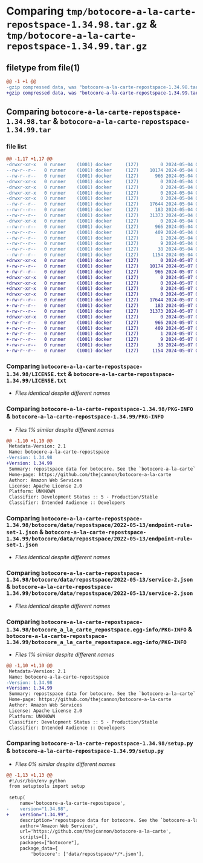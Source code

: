 # Comparing `tmp/botocore-a-la-carte-repostspace-1.34.98.tar.gz` & `tmp/botocore-a-la-carte-repostspace-1.34.99.tar.gz`

## filetype from file(1)

```diff
@@ -1 +1 @@
-gzip compressed data, was "botocore-a-la-carte-repostspace-1.34.98.tar", last modified: Sat May  4 01:01:41 2024, max compression
+gzip compressed data, was "botocore-a-la-carte-repostspace-1.34.99.tar", last modified: Tue May  7 01:02:44 2024, max compression
```

## Comparing `botocore-a-la-carte-repostspace-1.34.98.tar` & `botocore-a-la-carte-repostspace-1.34.99.tar`

### file list

```diff
@@ -1,17 +1,17 @@
-drwxr-xr-x   0 runner    (1001) docker     (127)        0 2024-05-04 01:01:41.834272 botocore-a-la-carte-repostspace-1.34.98/
--rw-r--r--   0 runner    (1001) docker     (127)    10174 2024-05-04 01:01:41.000000 botocore-a-la-carte-repostspace-1.34.98/LICENSE.txt
--rw-r--r--   0 runner    (1001) docker     (127)      966 2024-05-04 01:01:41.834272 botocore-a-la-carte-repostspace-1.34.98/PKG-INFO
-drwxr-xr-x   0 runner    (1001) docker     (127)        0 2024-05-04 01:01:41.834272 botocore-a-la-carte-repostspace-1.34.98/botocore/
-drwxr-xr-x   0 runner    (1001) docker     (127)        0 2024-05-04 01:01:41.834272 botocore-a-la-carte-repostspace-1.34.98/botocore/data/
-drwxr-xr-x   0 runner    (1001) docker     (127)        0 2024-05-04 01:01:41.834272 botocore-a-la-carte-repostspace-1.34.98/botocore/data/repostspace/
-drwxr-xr-x   0 runner    (1001) docker     (127)        0 2024-05-04 01:01:41.834272 botocore-a-la-carte-repostspace-1.34.98/botocore/data/repostspace/2022-05-13/
--rw-r--r--   0 runner    (1001) docker     (127)    17644 2024-05-04 01:01:11.000000 botocore-a-la-carte-repostspace-1.34.98/botocore/data/repostspace/2022-05-13/endpoint-rule-set-1.json
--rw-r--r--   0 runner    (1001) docker     (127)      183 2024-05-04 01:01:11.000000 botocore-a-la-carte-repostspace-1.34.98/botocore/data/repostspace/2022-05-13/paginators-1.json
--rw-r--r--   0 runner    (1001) docker     (127)    31373 2024-05-04 01:01:11.000000 botocore-a-la-carte-repostspace-1.34.98/botocore/data/repostspace/2022-05-13/service-2.json
-drwxr-xr-x   0 runner    (1001) docker     (127)        0 2024-05-04 01:01:41.834272 botocore-a-la-carte-repostspace-1.34.98/botocore_a_la_carte_repostspace.egg-info/
--rw-r--r--   0 runner    (1001) docker     (127)      966 2024-05-04 01:01:41.000000 botocore-a-la-carte-repostspace-1.34.98/botocore_a_la_carte_repostspace.egg-info/PKG-INFO
--rw-r--r--   0 runner    (1001) docker     (127)      409 2024-05-04 01:01:41.000000 botocore-a-la-carte-repostspace-1.34.98/botocore_a_la_carte_repostspace.egg-info/SOURCES.txt
--rw-r--r--   0 runner    (1001) docker     (127)        1 2024-05-04 01:01:41.000000 botocore-a-la-carte-repostspace-1.34.98/botocore_a_la_carte_repostspace.egg-info/dependency_links.txt
--rw-r--r--   0 runner    (1001) docker     (127)        9 2024-05-04 01:01:41.000000 botocore-a-la-carte-repostspace-1.34.98/botocore_a_la_carte_repostspace.egg-info/top_level.txt
--rw-r--r--   0 runner    (1001) docker     (127)       38 2024-05-04 01:01:41.834272 botocore-a-la-carte-repostspace-1.34.98/setup.cfg
--rw-r--r--   0 runner    (1001) docker     (127)     1154 2024-05-04 01:01:41.000000 botocore-a-la-carte-repostspace-1.34.98/setup.py
+drwxr-xr-x   0 runner    (1001) docker     (127)        0 2024-05-07 01:02:44.068093 botocore-a-la-carte-repostspace-1.34.99/
+-rw-r--r--   0 runner    (1001) docker     (127)    10174 2024-05-07 01:02:43.000000 botocore-a-la-carte-repostspace-1.34.99/LICENSE.txt
+-rw-r--r--   0 runner    (1001) docker     (127)      966 2024-05-07 01:02:44.068093 botocore-a-la-carte-repostspace-1.34.99/PKG-INFO
+drwxr-xr-x   0 runner    (1001) docker     (127)        0 2024-05-07 01:02:44.064093 botocore-a-la-carte-repostspace-1.34.99/botocore/
+drwxr-xr-x   0 runner    (1001) docker     (127)        0 2024-05-07 01:02:44.064093 botocore-a-la-carte-repostspace-1.34.99/botocore/data/
+drwxr-xr-x   0 runner    (1001) docker     (127)        0 2024-05-07 01:02:44.064093 botocore-a-la-carte-repostspace-1.34.99/botocore/data/repostspace/
+drwxr-xr-x   0 runner    (1001) docker     (127)        0 2024-05-07 01:02:44.064093 botocore-a-la-carte-repostspace-1.34.99/botocore/data/repostspace/2022-05-13/
+-rw-r--r--   0 runner    (1001) docker     (127)    17644 2024-05-07 01:02:11.000000 botocore-a-la-carte-repostspace-1.34.99/botocore/data/repostspace/2022-05-13/endpoint-rule-set-1.json
+-rw-r--r--   0 runner    (1001) docker     (127)      183 2024-05-07 01:02:11.000000 botocore-a-la-carte-repostspace-1.34.99/botocore/data/repostspace/2022-05-13/paginators-1.json
+-rw-r--r--   0 runner    (1001) docker     (127)    31373 2024-05-07 01:02:11.000000 botocore-a-la-carte-repostspace-1.34.99/botocore/data/repostspace/2022-05-13/service-2.json
+drwxr-xr-x   0 runner    (1001) docker     (127)        0 2024-05-07 01:02:44.068093 botocore-a-la-carte-repostspace-1.34.99/botocore_a_la_carte_repostspace.egg-info/
+-rw-r--r--   0 runner    (1001) docker     (127)      966 2024-05-07 01:02:44.000000 botocore-a-la-carte-repostspace-1.34.99/botocore_a_la_carte_repostspace.egg-info/PKG-INFO
+-rw-r--r--   0 runner    (1001) docker     (127)      409 2024-05-07 01:02:44.000000 botocore-a-la-carte-repostspace-1.34.99/botocore_a_la_carte_repostspace.egg-info/SOURCES.txt
+-rw-r--r--   0 runner    (1001) docker     (127)        1 2024-05-07 01:02:44.000000 botocore-a-la-carte-repostspace-1.34.99/botocore_a_la_carte_repostspace.egg-info/dependency_links.txt
+-rw-r--r--   0 runner    (1001) docker     (127)        9 2024-05-07 01:02:44.000000 botocore-a-la-carte-repostspace-1.34.99/botocore_a_la_carte_repostspace.egg-info/top_level.txt
+-rw-r--r--   0 runner    (1001) docker     (127)       38 2024-05-07 01:02:44.068093 botocore-a-la-carte-repostspace-1.34.99/setup.cfg
+-rw-r--r--   0 runner    (1001) docker     (127)     1154 2024-05-07 01:02:43.000000 botocore-a-la-carte-repostspace-1.34.99/setup.py
```

### Comparing `botocore-a-la-carte-repostspace-1.34.98/LICENSE.txt` & `botocore-a-la-carte-repostspace-1.34.99/LICENSE.txt`

 * *Files identical despite different names*

### Comparing `botocore-a-la-carte-repostspace-1.34.98/PKG-INFO` & `botocore-a-la-carte-repostspace-1.34.99/PKG-INFO`

 * *Files 1% similar despite different names*

```diff
@@ -1,10 +1,10 @@
 Metadata-Version: 2.1
 Name: botocore-a-la-carte-repostspace
-Version: 1.34.98
+Version: 1.34.99
 Summary: repostspace data for botocore. See the `botocore-a-la-carte` package for more info.
 Home-page: https://github.com/thejcannon/botocore-a-la-carte
 Author: Amazon Web Services
 License: Apache License 2.0
 Platform: UNKNOWN
 Classifier: Development Status :: 5 - Production/Stable
 Classifier: Intended Audience :: Developers
```

### Comparing `botocore-a-la-carte-repostspace-1.34.98/botocore/data/repostspace/2022-05-13/endpoint-rule-set-1.json` & `botocore-a-la-carte-repostspace-1.34.99/botocore/data/repostspace/2022-05-13/endpoint-rule-set-1.json`

 * *Files identical despite different names*

### Comparing `botocore-a-la-carte-repostspace-1.34.98/botocore/data/repostspace/2022-05-13/service-2.json` & `botocore-a-la-carte-repostspace-1.34.99/botocore/data/repostspace/2022-05-13/service-2.json`

 * *Files identical despite different names*

### Comparing `botocore-a-la-carte-repostspace-1.34.98/botocore_a_la_carte_repostspace.egg-info/PKG-INFO` & `botocore-a-la-carte-repostspace-1.34.99/botocore_a_la_carte_repostspace.egg-info/PKG-INFO`

 * *Files 1% similar despite different names*

```diff
@@ -1,10 +1,10 @@
 Metadata-Version: 2.1
 Name: botocore-a-la-carte-repostspace
-Version: 1.34.98
+Version: 1.34.99
 Summary: repostspace data for botocore. See the `botocore-a-la-carte` package for more info.
 Home-page: https://github.com/thejcannon/botocore-a-la-carte
 Author: Amazon Web Services
 License: Apache License 2.0
 Platform: UNKNOWN
 Classifier: Development Status :: 5 - Production/Stable
 Classifier: Intended Audience :: Developers
```

### Comparing `botocore-a-la-carte-repostspace-1.34.98/setup.py` & `botocore-a-la-carte-repostspace-1.34.99/setup.py`

 * *Files 0% similar despite different names*

```diff
@@ -1,13 +1,13 @@
 #!/usr/bin/env python
 from setuptools import setup
 
 setup(
     name='botocore-a-la-carte-repostspace',
-    version="1.34.98",
+    version="1.34.99",
     description='repostspace data for botocore. See the `botocore-a-la-carte` package for more info.',
     author='Amazon Web Services',
     url='https://github.com/thejcannon/botocore-a-la-carte',
     scripts=[],
     packages=["botocore"],
     package_data={
         'botocore': ['data/repostspace/*/*.json'],
```

